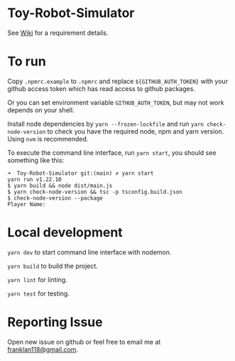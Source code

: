 # Toy-Robot-Simulator

See [Wiki](https://github.com/tlan16/Toy-Robot-Simulator/wiki) for a requirement details.

# To run

Copy `.npmrc.example` to `.npmrc` and replace `${GITHUB_AUTH_TOKEN}` with your github access token which has read access to github packages.

Or you can set environment variable `GITHUB_AUTH_TOKEN`, but may not work depends on your shell.

Install node dependencies by `yarn --frozen-lockfile` and run `yarn check-node-version` to check you have the required node, npm and yarn version. Using `nvm` is recommended.

To execute the command line interface, run `yarn start`, you should see something like this:
```shell script
➜  Toy-Robot-Simulator git:(main) ✗ yarn start
yarn run v1.22.10
$ yarn build && node dist/main.js
$ yarn check-node-version && tsc -p tsconfig.build.json
$ check-node-version --package
Player Name:
```

# Local development

`yarn dev` to start command line interface with nodemon.

`yarn build` to build the project.

`yarn lint` for linting.

`yarn test` for testing.

# Reporting Issue

Open new issue on github or feel free to email me at [franklan118@gmail.com](mailto:franklan118@gmail.com).
